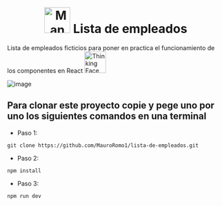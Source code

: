<h1 align="center">
  <img src="https://raw.githubusercontent.com/Tarikul-Islam-Anik/Animated-Fluent-Emojis/master/Emojis/People/Man%20Technologist.png" alt="Man Technologist" width="60" height="60" />
  Lista de empleados
</h1>

Lista de empleados ficticios para poner en practica el funcionamiento de los componentes en React <img src="https://raw.githubusercontent.com/Tarikul-Islam-Anik/Animated-Fluent-Emojis/master/Emojis/Smilies/Thinking%20Face.png" alt="Thinking Face" width="50" height="50" />

![image](https://github.com/MauroRomo1/lista-de-empleados/assets/82526247/2b7da3d8-e963-44ea-8895-b87eb05e7c3b)

## Para clonar este proyecto copie y pege uno por uno los siguientes comandos en una terminal
- Paso 1:
```
git clone https://github.com/MauroRomo1/lista-de-empleados.git
```

- Paso 2:
```
npm install
```
- Paso 3:
```
npm run dev
```
